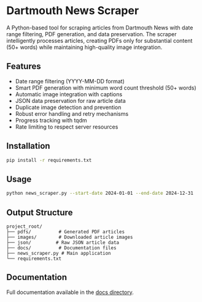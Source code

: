 # Dartmouth News Scraper

A Python-based tool for scraping articles from Dartmouth News with date range filtering, PDF generation, and data preservation. The scraper intelligently processes articles, creating PDFs only for substantial content (50+ words) while maintaining high-quality image integration.

## Features
- Date range filtering (YYYY-MM-DD format)
- Smart PDF generation with minimum word count threshold (50+ words)
- Automatic image integration with captions
- JSON data preservation for raw article data
- Duplicate image detection and prevention
- Robust error handling and retry mechanisms
- Progress tracking with tqdm
- Rate limiting to respect server resources

## Installation
```bash
pip install -r requirements.txt
```

## Usage
```bash
python news_scraper.py --start-date 2024-01-01 --end-date 2024-12-31
```

## Output Structure
```
project_root/
├── pdfs/          # Generated PDF articles
├── images/        # Downloaded article images
├── json/         # Raw JSON article data
├── docs/          # Documentation files
├── news_scraper.py # Main application
└── requirements.txt
```

## Documentation
Full documentation available in the [docs directory](docs/).
